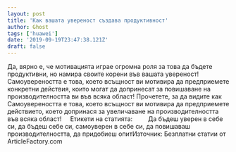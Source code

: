 ```yaml
---
layout: post
title: 'Как вашата увереност създава продуктивност'
author: Ghost
tags: ['huawei']
date: '2019-09-19T23:47:38.121Z'
draft: false
---
```


Да, вярно е, че мотивацията играе огромна роля за това да бъдете продуктивни, но намира своите корени във вашата увереност! Самоувереността е това, което всъщност ви мотивира да предприемете конкретни действия, които могат да допринесат за повишаване на производителността ви във всяка област! Прочетете, за да видите как Самоувереността е това, което всъщност ви мотивира да предприемете действието, което допринася за увеличаване на производителността във всяка област!     Етикети на статията:         Да бъдеш уверен в себе си, да бъдеш себе си, самоуверен в себе си, да повишаваш производителността, да придобиеш опитИзточник: Безплатни статии от ArticleFactory.com
